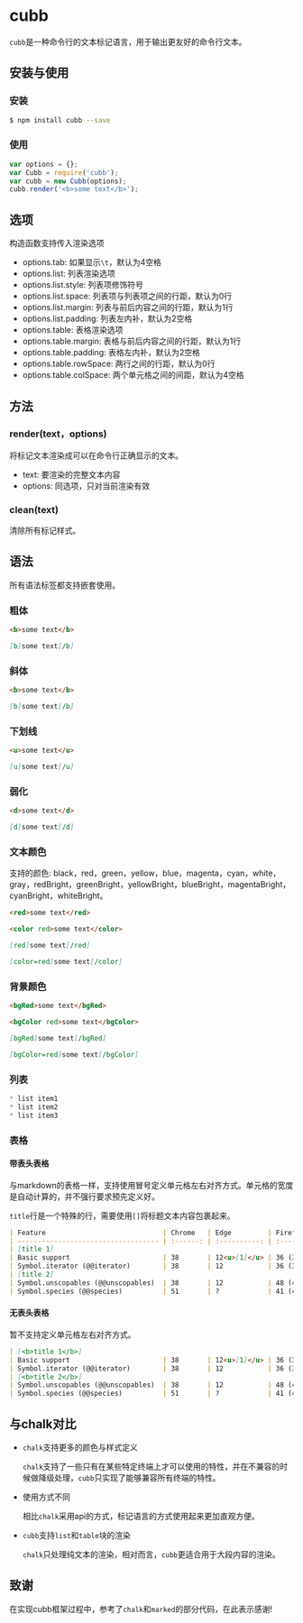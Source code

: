 # cubb

`cubb`是一种命令行的文本标记语言，用于输出更友好的命令行文本。

## 安装与使用

### 安装

```bash
$ npm install cubb --save
```

### 使用

```javascript
var options = {};
var Cubb = require('cubb');
var cubb = new Cubb(options);
cubb.render('<b>some text</b>');
```

## 选项

构造函数支持传入渲染选项

* options.tab: 如果显示`\t`，默认为4空格
* options.list: 列表渲染选项
* options.list.style: 列表项修饰符号
* options.list.space: 列表项与列表项之间的行距，默认为0行
* options.list.margin: 列表与前后内容之间的行距，默认为1行
* options.list.padding: 列表左内补，默认为2空格
* options.table: 表格渲染选项
* options.table.margin: 表格与前后内容之间的行距，默认为1行
* options.table.padding: 表格左内补，默认为2空格
* options.table.rowSpace: 两行之间的行距，默认为0行
* options.table.colSpace: 两个单元格之间的间距，默认为4空格

## 方法

### render(text，options)

将标记文本渲染成可以在命令行正确显示的文本。

* text: 要渲染的完整文本内容
* options: 同选项，只对当前渲染有效

### clean(text)

清除所有标记样式。

## 语法

所有语法标签都支持嵌套使用。

### 粗体

```html
<b>some text</b>
```

```markdown
[b]some text[/b]
```

### 斜体

```html
<b>some text</b>
```

```markdown
[b]some text[/b]
```

### 下划线

```html
<u>some text</u>
```

```markdown
[u]some text[/u]
```

### 弱化

```html
<d>some text</d>
```

```markdown
[d]some text[/d]
```

### 文本颜色

支持的颜色: black，red，green，yellow，blue，magenta，cyan，white，gray，redBright，greenBright，yellowBright，blueBright，magentaBright，cyanBright，whiteBright。

```html
<red>some text</red>
```

```html
<color red>some text</color>
```

```markdown
[red]some text[/red]
```

```markdown
[color=red]some text[/color]
```

### 背景颜色

```html
<bgRed>some text</bgRed>
```

```html
<bgColor red>some text</bgColor>
```

```markdown
[bgRed]some text[/bgRed]
```

```markdown
[bgColor=red]some text[/bgColor]
```

### 列表

```markdown
* list item1
* list item2
* list item3
```

### 表格

#### 带表头表格

与markdown的表格一样，支持使用冒号定义单元格左右对齐方式。单元格的宽度是自动计算的，并不强行要求预先定义好。

`title`行是一个特殊的行，需要使用`[]`将标题文本内容包裹起来。

```markdown
| Feature                             | Chrome   | Edge         | Firefox (Gecko)  | Internet Explorer            | Opera  | Safari |
| ----------------------------------- | :------: | :----------: | :--------------: | :--------------------------: | :----: | :----: |
| [title 1]                                                                                                                         |
| Basic support                       | 38       | 12<u>[1]</u> | 36 (36)          | <red><b>No support</b></red> | 25     | 9      |
| Symbol.iterator (@@iterator)        | 38       | 12           | 36 (36)          | <red><b>No support</b></red> | 25     | 9      |
| [title 2]                                                                                                                         |
| Symbol.unscopables (@@unscopables)  | 38       | 12           | 48 (48)          | <red><b>No support</b></red> | 25     | 9      |
| Symbol.species (@@species)          | 51       | ?            | 41 (41)          | <red><b>No support</b></red> | ?      | ?      |
```

#### 无表头表格

暂不支持定义单元格左右对齐方式。

```markdown
| [<b>title 1</b>]                                                                                                                         |
| Basic support                       | 38       | 12<u>[1]</u> | 36 (36)          | <red><b>No support</b></red> | 25     | 9      |
| Symbol.iterator (@@iterator)        | 38       | 12           | 36 (36)          | <red><b>No support</b></red> | 25     | 9      |
| [<b>title 2</b>]                                                                                                                         |
| Symbol.unscopables (@@unscopables)  | 38       | 12           | 48 (48)          | <red><b>No support</b></red> | 25     | 9      |
| Symbol.species (@@species)          | 51       | ?            | 41 (41)          | <red><b>No support</b></red> | ?      | ?      |
```

## 与chalk对比

* `chalk`支持更多的颜色与样式定义

    `chalk`支持了一些只有在某些特定终端上才可以使用的特性，并在不兼容的时候做降级处理，`cubb`只实现了能够兼容所有终端的特性。

* 使用方式不同

    相比`chalk`采用api的方式，标记语言的方式使用起来更加直观方便。

* `cubb`支持`list`和`table`块的渲染

    `chalk`只处理纯文本的渲染，相对而言，`cubb`更适合用于大段内容的渲染。    
    
## 致谢

在实现cubb框架过程中，参考了`chalk`和`marked`的部分代码，在此表示感谢!